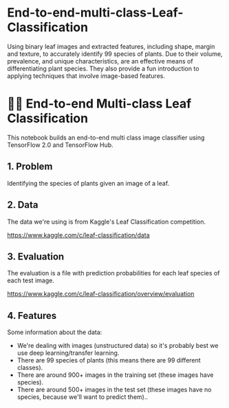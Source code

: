 # End-to-end-multi-class-Leaf-Classification
Using binary leaf images and extracted features, including shape, margin and texture, to accurately identify 99 species of plants. Due to their volume, prevalence, and unique characteristics, are an effective means of differentiating plant species. They also provide a fun introduction to applying techniques that involve image-based features.

#  🍂🍁 End-to-end Multi-class Leaf Classification
This notebook builds an end-to-end multi class image classifier using TensorFlow 2.0 and TensorFlow Hub.

## 1. Problem

Identifying the species of plants given an image of a leaf. 


## 2. Data

The data we're using is from Kaggle's Leaf Classification competition.

https://www.kaggle.com/c/leaf-classification/data

## 3. Evaluation

The evaluation is a file with prediction probabilities for each leaf species of each test image.

https://www.kaggle.com/c/leaf-classification/overview/evaluation
## 4. Features

Some information about the data:
* We're dealing with images (unstructured data) so it's probably best we use deep learning/transfer learning.
* There are 99 species of plants (this means there are 99 different classes).
* There are around 900+ images in the training set (these images have species).
* There are around 500+ images in the test set (these images have no species, because we'll want to predict them)..
